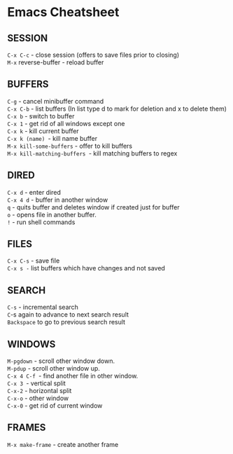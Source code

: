 # Emacs Cheatsheet

## SESSION
`C-x C-c` - close session (offers to save files prior to closing) <br/>
`M-x` reverse-buffer - reload buffer <br/>

## BUFFERS
`C-g` - cancel minibuffer command <br/>
`C-x C-b` - list buffers (In list type d to mark for deletion and x to delete them)  <br/>
`C-x b` - switch to buffer <br/>
`C-x 1` - get rid of all windows except one <br/>
`C-x k` - kill current buffer <br/>
`C-x k (name) `- kill name buffer <br/>
`M-x kill-some-buffers` - offer to kill buffers <br/>
`M-x kill-matching-buffers `- kill matching buffers to regex <br/>


## DIRED
`C-x d` - enter dired <br/>
`C-x 4 d` - buffer in another window <br/>
`q` - quits buffer and deletes window if created just for buffer <br/>
`o` - opens file in another buffer. <br/>
`!` - run shell commands <br/>


## FILES
`C-x C-s` - save file <br/>
`C-x s -` list buffers which have changes and not saved <br/>

## SEARCH
`C-s` - incremental search <br/>
`C`-s again to advance to next search result <br/>
`Backspace` to go to previous search result <br/>

## WINDOWS
`M-pgdown` - scroll other window down. <br/>
`M-pdup` - scroll other window up. <br/>
`C-x 4 C-f `- find another file in other window. <br/>
`C-x 3 `- vertical split <br/>
`C-x-2` - horizontal split <br/>
`C-x-o` - other window <br/>
`C-x-0` - get rid of current window <br/>

## FRAMES
`M-x make-frame` - create another frame <br/>
